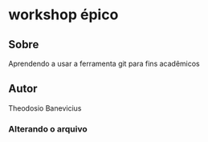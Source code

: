 # workshop épico

## Sobre

Aprendendo a usar a ferramenta git para fins acadêmicos

## Autor
Theodosio Banevicius

### Alterando o arquivo
